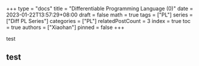+++
type = "docs"
title = "Differentiable Programming Language (0)"
date = 2023-01-22T13:57:29+08:00
draft = false
math = true
tags = ["PL"]
series = ["Diff PL Series"]
categories = ["PL"]
relatedPostCount = 3
index = true
toc = true
authors = ["Xiaohan"]
pinned = false
+++

test

## test

<!--more-->
